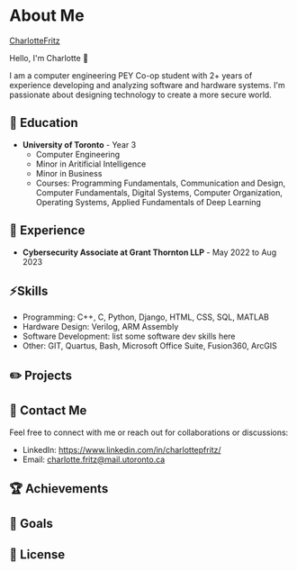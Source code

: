 # About Me

[CharlotteFritz](https://github.com/charlottepfritz/charlottepfritz/assets/133656144/09b69f46-19a6-49a4-a627-897374419227)

Hello, I'm Charlotte 🌼

I am a computer engineering PEY Co-op student with 2+ years of experience developing and analyzing software and hardware systems. I'm passionate about designing technology to create a more secure world.

## 🌟 Education

- **University of Toronto** - Year 3
  - Computer Engineering
  - Minor in Aritificial Intelligence
  - Minor in Business
  - Courses: Programming Fundamentals, Communication and Design, Computer Fundamentals, Digital
Systems, Computer Organization, Operating Systems, Applied Fundamentals of Deep Learning

## 💼 Experience

- **Cybersecurity Associate at Grant Thornton LLP** - May 2022 to Aug 2023


## ⚡️Skills

- Programming: C++, C, Python, Django, HTML, CSS, SQL, MATLAB 
- Hardware Design: Verilog, ARM Assembly
- Software Development: list some software dev skills here
- Other: GIT, Quartus, Bash, Microsoft Office Suite, Fusion360, ArcGIS


## ✏️ Projects

## 🔗 Contact Me

Feel free to connect with me or reach out for collaborations or discussions:

- LinkedIn: https://www.linkedin.com/in/charlottepfritz/
- Email: charlotte.fritz@mail.utoronto.ca

## 🏆 Achievements


## 🌻 Goals


## 📝 License
